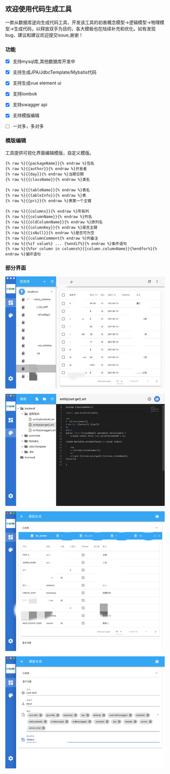 ## 欢迎使用代码生成工具

一款从数据库逆向生成代码工具，开发该工具的初衷概念模型->逻辑模型->物理模型->生成代码，以释放双手为目的，各大模板也在陆续补充和优化。如有发现bug、建议和建议欢迎提交issue,谢谢！

### 功能

- [x] 支持mysql库,其他数据库开发中
- [x] 支持生成JPA/JdbcTemplate/Mybatis代码
- [x] 支持生成vue element ui
- [x] 支持lombok
- [x] 支持swagger api
- [x] 支持模版编辑
- [ ] 一对多，多对多


### 模版编辑

工具提供可视化界面编辑模版，自定义模版。
```
{% raw %}{{packageName}}{% endraw %}包名
{% raw %}{{author}}{% endraw %}开发者
{% raw %}{{day}}{% endraw %}当期日期
{% raw %}{{className}}{% endraw %}类名

{% raw %}{{tableName}}{% endraw %}表名
{% raw %}{{tableInfo}}{% endraw %}表
{% raw %}{{pri}}{% endraw %}表第一个主键

{% raw %}{{columns}}{% endraw %}所有列
{% raw %}{{columnName}}{% endraw %}列名
{% raw %}{{oldColumnName}}{% endraw %}原列名
{% raw %}{{columnKey}}{% endraw %}是否主键
{% raw %}{{isNull}}{% endraw %}是否可为空
{% raw %}{{columnComment{% endraw %}列备注
{% raw %}{%if value%} ... {%endif%}{% endraw %}条件语句
{% raw %}{%for column in columns%}{{column.columnName}}{%endfor%}{% endraw %}循环语句
```

### 部分界面

![head](images/1.jpg)

![head](images/2.png)

![head](images/3.jpg)

![head](images/4.png)
